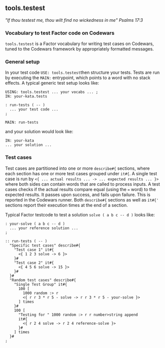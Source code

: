﻿## tools.testest
*"If thou testest me, thou wilt find no wickedness in me"
Psalms 17:3*

### Vocabulary to test Factor code on Codewars

`tools.testest` is a Factor vocabulary for writing test cases on Codewars, tuned to the Codewars framework by appropriately formatted messages. 

### General setup

In your test code `USE: tools.testest`then structure your tests. Tests are run by executing the `MAIN:` entrypoint, which points to a word with no stack effects. A typical generic test setup looks like:
```
USING: tools.testest ... your vocabs ... ;
IN: your-kata.tests

: run-tests ( -- )
  ... your test code ...
;

MAIN: run-tests
```
and your solution would look like:
```
IN: your-kata
... your solution ...
```

### Test cases
Test cases are partitioned into one or more `describe#{` sections, where each section has one or more test cases grouped under `it#{`. A single test case is run by `<{ ... actual results ... -> ... expected results ... }>` where both sides can contain words that are called to process inputs. A test cases checks if the actual results compare equal (using the `=` word) to the expected results. It passes upon success, and fails upon failure. This is reported in the Codewars runner. Both `describe#{` sections as well as `it#{'` sections report their execution times at the end of a section.

Typical Factor testcode to test a solution `solve ( a b c -- d )` looks like:
```
: your-solve ( a b c -- d )
  ... your reference solution ...
;

:: run-tests ( -- )
  "Specific test cases" describe#{
    "Test case 1" it#{
      <{ 1 2 3 solve -> 6 }> 
    }#
    "Test case 2" it#{
      <{ 4 5 6 solve -> 15 }>
    }#
  }#
  "Random test cases" describe#{
    "Single Test Group" it#{
	  100 [
	    1000 random :> r 
        <{ r r 3 * r 5 - solve -> r r 3 * r 5 - your-solve }> 
      ] times
    }#
	100 [
      "Testing for " 1000 random :> r r number>string append
      it#{ 
        <{ r 2 4 solve -> r 2 4 reference-solve }>
      }#
    ] times
  }#
;
```
